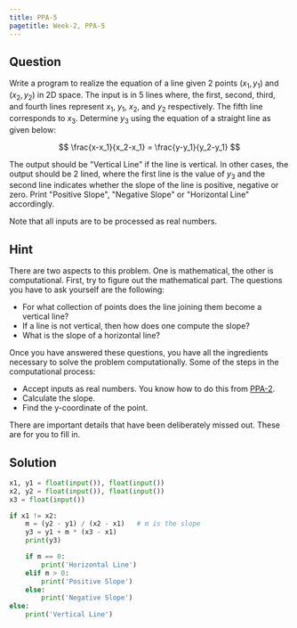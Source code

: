 ```yaml
---
title: PPA-5
pagetitle: Week-2, PPA-5
---
```


## Question

Write a program to realize the equation of a line given 2 points $(x_1,y_1)$ and $(x_2,y_2)$ in 2D space. The input is in 5 lines where, the first, second, third, and fourth lines represent $x_1$, $y_1$, $x_2$, and $y_2$ respectively. The fifth line corresponds to $x_3$. Determine $y_3$ using the equation of a straight line as given below:

$$
\frac{x-x_1}{x_2-x_1} = \frac{y-y_1}{y_2-y_1}
$$

The output should be "Vertical Line" if the line is vertical. In other cases, the output should be 2 lined, where the first line is the value of $y_3$ and the second line indicates whether the slope of the line is positive, negative or zero. Print "Positive Slope", "Negative Slope" or "Horizontal Line" accordingly.

Note that all inputs are to be processed as real numbers.

## Hint

There are two aspects to this problem. One is mathematical, the other is computational. First, try to figure out the mathematical part. The questions you have to ask yourself are the following:

- For what collection of points does the line joining them become a vertical line?
- If a line is not vertical, then how does one compute the slope?
- What is the slope of a horizontal line?

Once you have answered these questions, you have all the ingredients necessary to solve the problem computationally. Some of the steps in the computational process:

- Accept inputs as real numbers. You know how to do this from [PPA-2](/week-2/PPA-2.html#question).
- Calculate the slope.
- Find the y-coordinate of the point.

There are important details that have been deliberately missed out. These are for you to fill in.

## Solution

```python
x1, y1 = float(input()), float(input())
x2, y2 = float(input()), float(input())
x3 = float(input())

if x1 != x2:
    m = (y2 - y1) / (x2 - x1)	# m is the slope
    y3 = y1 + m * (x3 - x1)
    print(y3)

    if m == 0:
        print('Horizontal Line')
    elif m > 0:
        print('Positive Slope')
    else:
        print('Negative Slope')
else:
    print('Vertical Line')
```

